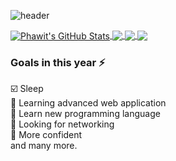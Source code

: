 
![header](https://capsule-render.vercel.app/api?type=waving&color=0:43cea2,100:185a9d&height=300&section=header&text=WELCOME%20TO%20MY%20PROFILE%20&fontSize=36&animation=scaleIn&fontColor=FFFFFF)





<a href="https://github.com/phawitpp/phawitpp">
  <img align="center" src="https://github-readme-stats.vercel.app/api?username=phawitpp&show_icons=true&line_height=27&count_private=true&&theme=swift" alt="Phawit's GitHub Stats" />
</a>
<a href="https://github.com/phawitpp/phawitpp">
  <img align="center" src="https://github-readme-stats.vercel.app/api/top-langs/?username=phawitpp&hide=java,html,tex&&theme=swift&langs_count=3" />
</a>
<a href="https://github.com/phawitpp/HelloErmine-G7">
  <img align="center" src="https://github-readme-stats.vercel.app/api/pin/?username=phawitpp&repo=HelloErmine-G7&theme=swift" />
</a>


<a href="https://github.com/phawitpp/Thailand-Covid-19-cases-with-ReactJS">
  <img align="center" src="https://github-readme-stats.vercel.app/api/pin/?username=phawitpp&repo=Thailand-Covid-19-cases-with-ReactJS&theme=swift" />
</a>    

### Goals in this year ⚡  
☑️ Sleep  
🔘 Learning advanced web application  
🔘 Learn new programming language  
🔘 Looking for networking  
🔘 More confident  
and many more.


<!-- 


**phawitpp/phawitpp** is a ✨ _special_ ✨ repository because its `README.md` (this file) appears on your GitHub profile.

Here are some ideas to get you started:

- 🔭 I’m currently working on ...
- 🌱 I’m currently learning ...
- 👯 I’m looking to collaborate on ...
- 🤔 I’m looking for help with ...
- 💬 Ask me about ...
- 📫 How to reach me: ...
- 😄 Pronouns: ...
- ⚡ Fun fact: ...
-->
